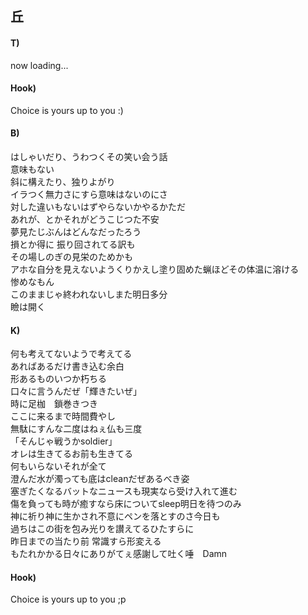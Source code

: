 ## 丘

#### T)

now loading...


#### Hook)

Choice is yours up to you :)

#### B)

はしゃいだり、うわつくその笑い会う話  
意味もない  
斜に構えたり、独りよがり  
イラつく無力さにすら意味はないのにさ  
対した違いもないはずやらないかやるかただ  
あれが、とかそれがどうこじつた不安  
夢見たじぶんはどんなだったろう  
損とか得に 振り回されてる訳も  
その場しのぎの見栄のためかも  
アホな自分を見えないようくりかえし塗り固めた蝋ほどその体温に溶ける  
惨めなもん  
このままじゃ終われないしまた明日多分  
瞼は開く  

#### K)

何も考えてないようで考えてる  
あればあるだけ書き込む余白  
形あるものいつか朽ちる  
口々に言うんだぜ「輝きたいぜ」  
時に足枷　鎖巻きつき  
ここに来るまで時間費やし  
無駄にすんな二度はねぇ仏も三度  
「そんじゃ戦うかsoldier」  
オレは生きてるお前も生きてる  
何もいらないそれが全て  
澄んだ水が濁っても底はcleanだぜあるべき姿  
塞ぎたくなるバットなニュースも現実なら受け入れて進む  
傷を負っても時が癒すなら床についてsleep明日を待つのみ  
神に祈り神に生かされ不意にペンを落とすのさ今日も  
過ちはこの街を包み光りを讃えてるひたすらに  
昨日までの当たり前 常識すら形変える  
もたれかかる日々にありがてぇ感謝して吐く唾　Damn  

#### Hook)

Choice is yours up to you ;p